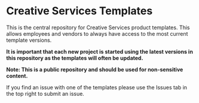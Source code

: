 # Creative Services Templates
This is the central repository for Creative Services product templates. This allows employees and vendors to always have access to the most current template versions.

**It is important that each new project is started using the latest versions in this repository as the templates will often be updated.**

**Note: This is a public repository and should be used for non-sensitive content.**

If you find an issue with one of the templates please use the Issues tab in the top right to submit an issue.
